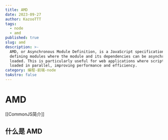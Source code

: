 ```yaml
---
title: AMD
date: 2023-09-27
author: KazooTTT
tags:
  - node
  - amd
published: true
slug: amd
description: >-
  AMD, or Asynchronous Module Definition, is a JavaScript specification for
  defining modules where the module and its dependencies can be asynchronously
  loaded. This is particularly useful for web applications where scripts can be
  loaded in parallel, improving performance and efficiency.
category: 编程-前端-node
toAstro: false
---
```


# AMD

[[CommonJS简介]]

## 什么是 AMD
